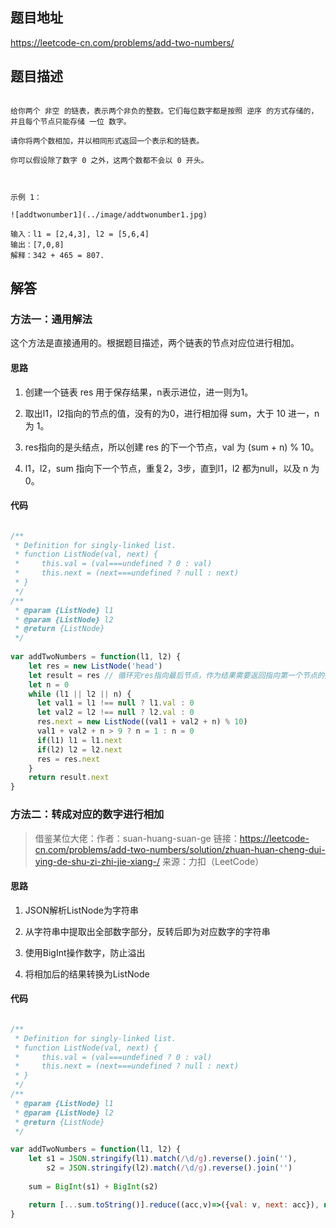 ## 题目地址

https://leetcode-cn.com/problems/add-two-numbers/

## 题目描述

```

给你两个 非空 的链表，表示两个非负的整数。它们每位数字都是按照 逆序 的方式存储的，并且每个节点只能存储 一位 数字。

请你将两个数相加，并以相同形式返回一个表示和的链表。

你可以假设除了数字 0 之外，这两个数都不会以 0 开头。

 

示例 1：

![addtwonumber1](../image/addtwonumber1.jpg)

输入：l1 = [2,4,3], l2 = [5,6,4]
输出：[7,0,8]
解释：342 + 465 = 807.

```

## 解答

### 方法一：通用解法

这个方法是直接通用的。根据题目描述，两个链表的节点对应位进行相加。

#### 思路

1. 创建一个链表 res 用于保存结果，n表示进位，进一则为1。

2. 取出l1，l2指向的节点的值，没有的为0，进行相加得 sum，大于 10 进一，n 为 1。

3. res指向的是头结点，所以创建 res 的下一个节点，val 为 (sum + n) % 10。

4. l1，l2，sum 指向下一个节点，重复2，3步，直到l1，l2 都为null，以及 n 为0。

#### 代码

```js

/**
 * Definition for singly-linked list.
 * function ListNode(val, next) {
 *     this.val = (val===undefined ? 0 : val)
 *     this.next = (next===undefined ? null : next)
 * }
 */
/**
 * @param {ListNode} l1
 * @param {ListNode} l2
 * @return {ListNode}
 */
 
var addTwoNumbers = function(l1, l2) {
    let res = new ListNode('head')
    let result = res // 循环完res指向最后节点，作为结果需要返回指向第一个节点的指针
    let n = 0
    while (l1 || l2 || n) {
      let val1 = l1 !== null ? l1.val : 0
      let val2 = l2 !== null ? l2.val : 0
      res.next = new ListNode((val1 + val2 + n) % 10)
      val1 + val2 + n > 9 ? n = 1 : n = 0
      if(l1) l1 = l1.next
      if(l2) l2 = l2.next
      res = res.next
    }
    return result.next
}

```

### 方法二：转成对应的数字进行相加

 >借鉴某位大佬：作者：suan-huang-suan-ge
 >链接：https://leetcode-cn.com/problems/add-two-numbers/solution/zhuan-huan-cheng-dui-ying-de-shu-zi-zhi-jie-xiang-/
 >来源：力扣（LeetCode）

#### 思路

1. JSON解析ListNode为字符串

2. 从字符串中提取出全部数字部分，反转后即为对应数字的字符串

3. 使用BigInt操作数字，防止溢出

4. 将相加后的结果转换为ListNode

#### 代码

```js

/**
 * Definition for singly-linked list.
 * function ListNode(val, next) {
 *     this.val = (val===undefined ? 0 : val)
 *     this.next = (next===undefined ? null : next)
 * }
 */
/**
 * @param {ListNode} l1
 * @param {ListNode} l2
 * @return {ListNode}
 */

var addTwoNumbers = function(l1, l2) {
    let s1 = JSON.stringify(l1).match(/\d/g).reverse().join(''),
        s2 = JSON.stringify(l2).match(/\d/g).reverse().join('')
    
    sum = BigInt(s1) + BigInt(s2)

    return [...sum.toString()].reduce((acc,v)=>({val: v, next: acc}), null)
}

```

